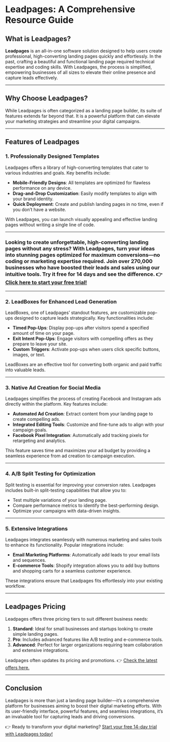 # Leadpages: A Comprehensive Resource Guide

## What is Leadpages?

**Leadpages** is an all-in-one software solution designed to help users create professional, high-converting landing pages quickly and effortlessly. In the past, crafting a beautiful and functional landing page required technical expertise and coding skills. With Leadpages, the process is simplified, empowering businesses of all sizes to elevate their online presence and capture leads effectively.

---

## Why Choose Leadpages?

While Leadpages is often categorized as a landing page builder, its suite of features extends far beyond that. It is a powerful platform that can elevate your marketing strategies and streamline your digital campaigns.

---

## Features of Leadpages

### 1. Professionally Designed Templates

Leadpages offers a library of high-converting templates that cater to various industries and goals. Key benefits include:

- **Mobile-Friendly Designs**: All templates are optimized for flawless performance on any device.
- **Drag-and-Drop Customization**: Easily modify templates to align with your brand identity.
- **Quick Deployment**: Create and publish landing pages in no time, even if you don’t have a website.

With Leadpages, you can launch visually appealing and effective landing pages without writing a single line of code.

---

### Looking to create unforgettable, high-converting landing pages without any stress? With Leadpages, turn your ideas into stunning pages optimized for maximum conversions—no coding or marketing expertise required. Join over 270,000 businesses who have boosted their leads and sales using our intuitive tools. Try it free for 14 days and see the difference. 👉 [Click here to start your free trial!](https://bit.ly/LEadPages)

---

### 2. LeadBoxes for Enhanced Lead Generation

LeadBoxes, one of Leadpages’ standout features, are customizable pop-ups designed to capture leads strategically. Key functionalities include:

- **Timed Pop-Ups**: Display pop-ups after visitors spend a specified amount of time on your page.
- **Exit Intent Pop-Ups**: Engage visitors with compelling offers as they prepare to leave your site.
- **Custom Triggers**: Activate pop-ups when users click specific buttons, images, or text.

LeadBoxes are an effective tool for converting both organic and paid traffic into valuable leads.

---

### 3. Native Ad Creation for Social Media

Leadpages simplifies the process of creating Facebook and Instagram ads directly within the platform. Key features include:

- **Automated Ad Creation**: Extract content from your landing page to create compelling ads.
- **Integrated Editing Tools**: Customize and fine-tune ads to align with your campaign goals.
- **Facebook Pixel Integration**: Automatically add tracking pixels for retargeting and analytics.

This feature saves time and maximizes your ad budget by providing a seamless experience from ad creation to campaign execution.

---

### 4. A/B Split Testing for Optimization

Split testing is essential for improving your conversion rates. Leadpages includes built-in split-testing capabilities that allow you to:

- Test multiple variations of your landing page.
- Compare performance metrics to identify the best-performing design.
- Optimize your campaigns with data-driven insights.

---

### 5. Extensive Integrations

Leadpages integrates seamlessly with numerous marketing and sales tools to enhance its functionality. Popular integrations include:

- **Email Marketing Platforms**: Automatically add leads to your email lists and sequences.
- **E-commerce Tools**: Shopify integration allows you to add buy buttons and shopping carts for a seamless customer experience.

These integrations ensure that Leadpages fits effortlessly into your existing workflow.

---

## Leadpages Pricing

Leadpages offers three pricing tiers to suit different business needs:

1. **Standard**: Ideal for small businesses and startups looking to create simple landing pages.
2. **Pro**: Includes advanced features like A/B testing and e-commerce tools.
3. **Advanced**: Perfect for larger organizations requiring team collaboration and extensive integrations.

Leadpages often updates its pricing and promotions. 👉 [Check the latest offers here.](https://bit.ly/LEadPages)

---

## Conclusion

Leadpages is more than just a landing page builder—it’s a comprehensive platform for businesses aiming to boost their digital marketing efforts. With its user-friendly interface, powerful features, and seamless integrations, it’s an invaluable tool for capturing leads and driving conversions.

👉 Ready to transform your digital marketing? [Start your free 14-day trial with Leadpages today!](https://bit.ly/LEadPages)
